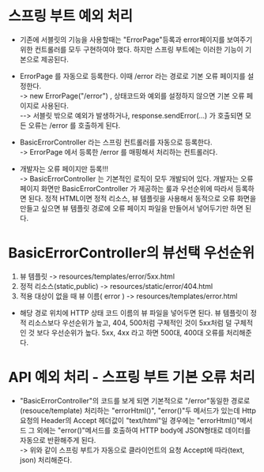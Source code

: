 __스프링 부트 예외 처리__
===========================
- 기존에 서블릿의 기능을 사용할때는 "ErrorPage"등록과 error페이지를 보여주기 위한 컨트롤러를 모두 구현하여야 했다. 하지만 스프링 부트에는 이러한 기능이 기본으로 제공된다.

- ErrorPage 를 자동으로 등록한다. 이때 /error 라는 경로로 기본 오류 페이지를 설정한다.      
-> new ErrorPage("/error") , 상태코드와 예외를 설정하지 않으면 기본 오류 페이지로 사용된다.       
--> 서블릿 밖으로 예외가 발생하거나, response.sendError(...) 가 호출되면 모든 오류는 /error 를 호출하게 된다.            

- BasicErrorController 라는 스프링 컨트롤러를 자동으로 등록한다.    
-> ErrorPage 에서 등록한 /error 를 매핑해서 처리하는 컨트롤러다.   

- 개발자는 오류 페이지만 등록!!!       
-> BasicErrorController 는 기본적인 로직이 모두 개발되어 있다. 개발자는 오류 페이지 화면만 BasicErrorController 가 제공하는 룰과 우선순위에 따라서 등록하면 된다. 정적 HTML이면 정적 리소스, 뷰 템플릿을 사용해서 동적으로 오류 화면을 만들고 싶으면 뷰 템플릿 경로에 오류 페이지 파일을 만들어서 넣어두기만 하면 된다.

__BasicErrorController의 뷰선택 우선순위__
==================================================
1. 뷰 템플릿 -> resources/templates/error/5xx.html
2. 정적 리소스(static,public) -> resources/static/error/404.html
3. 적용 대상이 없을 때 뷰 이름( error ) -> resources/templates/error.html

- 해당 경로 위치에 HTTP 상태 코드 이름의 뷰 파일을 넣어두면 된다. 뷰 템플릿이 정적 리소스보다 우선순위가 높고, 404, 500처럼 구체적인 것이 5xx처럼 덜 구체적인 것 보다 우선순위가 높다. 5xx, 4xx 라고 하면 500대, 400대 오류를 처리해준다.


__API 예외 처리 - 스프링 부트 기본 오류 처리__
==========================
- "BasicErrorController"의 코드를 보게 되면 기본적으로 "/error"동일한 경로로(resouce/template) 처리하는 "errorHtml()", "error()"두 메서드가 있는데 Http요청의 Header의 Accept 헤더값이 "text/html"일 경우에는 "errorHtml()"메서드 그 외에는 "error()"메서드를 호출하여 HTTP body에 JSON형태로 데이터를 자동으로 반환해주게 된다.              
-> 위와 같이 스프링 부트가 자동으로 클라이언트의 요청 Accept에 따라(text, json) 처리해준다.
